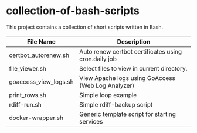 # collection-of-bash-scripts
This project contains a collection of short scripts written in Bash. 

File Name      | Description
------------- | -------------  
certbot_autorenew.sh | Auto renew certbot certificates using cron.daily job
file_viewer.sh | Select files to view in current directory.
goaccess_view_logs.sh | View Apache logs using GoAccess (Web Log Analyzer)
print_rows.sh | Simple loop example
rdiff-run.sh | Simple rdiff-backup script
docker-wrapper.sh | Generic template script for starting services

